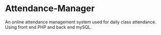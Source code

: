 # Attendance-Manager
An online attendance management system used for daily class attendance. Using front end PHP and back end mySQL.
